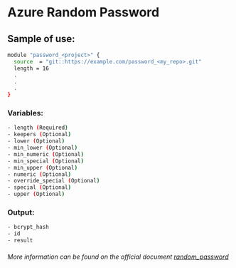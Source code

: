 # Azure Random Password

## Sample of use:

```bash
module "password_<project>" {
  source  = "git::https://example.com/password_<my_repo>.git"
  length = 16
  .
  .
  .
}
```

### Variables:

```bash
- length (Required)
- keepers (Optional)
- lower (Optional)            
- min_lower (Optional) 
- min_numeric (Optional)
- min_special (Optional)
- min_upper (Optional)
- numeric (Optional)
- override_special (Optional)
- special (Optional)
- upper (Optional)
```

### Output:

```bash
- bcrypt_hash
- id
- result
```

###### More information can be found on the official document [random_password](https://registry.terraform.io/providers/hashicorp/random/latest/docs/resources/password)